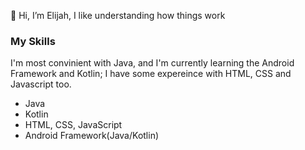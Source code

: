 👋 Hi, I’m Elijah, I like understanding how things work
### My Skills
I'm most convinient with Java, and I'm currently learning the Android Framework and Kotlin; I have some expereince with HTML, CSS and Javascript too.
- Java 
- Kotlin
- HTML, CSS, JavaScript
- Android Framework(Java/Kotlin)

<!---
atolz-bro/atolz-bro is a ✨ special ✨ repository because its `README.md` (this file) appears on your GitHub profile.
You can click the Preview link to take a look at your changes.
--->
